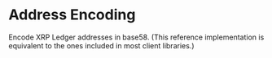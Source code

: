 # Address Encoding

Encode XRP Ledger addresses in base58. (This reference implementation is equivalent to the ones included in most client libraries.)
